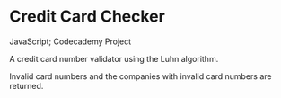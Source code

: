 # Credit Card Checker
 JavaScript; Codecademy Project

A credit card number validator using the Luhn algorithm.

Invalid card numbers and the companies with invalid card numbers are returned.
